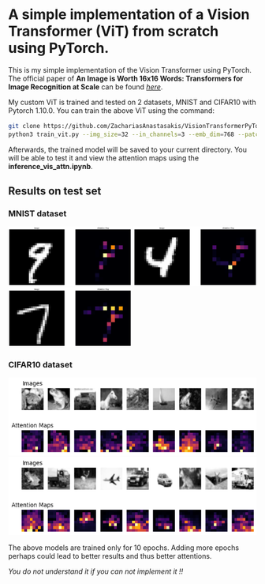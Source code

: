 # A simple implementation of a Vision Transformer (ViT) from scratch using PyTorch.

This is my simple implementation of the Vision Transformer using PyTorch. The official paper of **An Image is Worth 16x16 Words: Transformers for Image Recognition at Scale** can be found *[here](https://arxiv.org/abs/2010.11929)*.

My custom ViT is trained and tested on 2 datasets, MNIST and CIFAR10 with Pytorch 1.10.0. You can train the above ViT using the command:
```bash
git clone https://github.com/ZachariasAnastasakis/VisionTransformerPyTorch.git
python3 train_vit.py --img_size=32 --in_channels=3 --emb_dim=768 --patch_size=4 --depth=6 --num_heads=8 --mlp_ratio=4 --epochs=10 --num_classes=10 --dataset=MNIST
```

Afterwards, the trained model will be saved to your current directory. You will be able to test it and view the attention maps using the **inference_vis_attn.ipynb**.

## Results on test set

### MNIST dataset
<img src="https://raw.githubusercontent.com/ZachariasAnastasakis/VisionTransformerPyTorch/main/images/mn.png?token=GHSAT0AAAAAACDQTSIH66EYVG47QZZSEROGZECGW3Q" alt="drawing" width="250"/>
<img src="https://raw.githubusercontent.com/ZachariasAnastasakis/VisionTransformerPyTorch/main/images/mnist_4.png?token=GHSAT0AAAAAACDQTSIHEBWT2OMKQH33CSEQZECGXQQ" alt="drawing" width="250"/>
<img src="https://raw.githubusercontent.com/ZachariasAnastasakis/VisionTransformerPyTorch/main/images/mnist_7.png?token=GHSAT0AAAAAACDQTSIHG7LF7W7BYJWTBXGGZECGYDA" alt="drawing" width="250"/>

### CIFAR10 dataset
![](https://raw.githubusercontent.com/ZachariasAnastasakis/VisionTransformerPyTorch/main/images/cifar10_multiple.png?token=GHSAT0AAAAAACDQTSIHGOP5BO2W4UXOHJ5IZECGYUA)
![](https://raw.githubusercontent.com/ZachariasAnastasakis/VisionTransformerPyTorch/main/images/cifar10_multiple_2.png?token=GHSAT0AAAAAACDQTSIGS3MTLPJZHGRTXFXIZECGZAQ)

The above models are trained only for 10 epochs. Adding more epochs perhaps could lead to better results and thus better attentions.

*You do not understand it if you can not implement it !!*